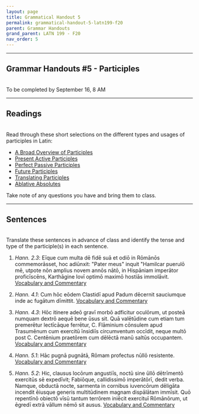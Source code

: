 ```yaml
---
layout: page
title: Grammatical Handout 5
permalink: grammatical-handout-5-latn199-f20
parent: Grammar Handouts
grand_parent: LATN 199 - F20
nav_order: 5
---
```

***

## Grammar Handouts #5 - Participles
&nbsp;  
To be completed by September 16, 8 AM

***

## Readings
&nbsp;  
Read through these short selections on the different types and usages of participles in Latin:
 - [A Broad Overview of Participles](https://lingualatina.github.io/textbook/presentation/10-participles/overview/)
 - [Present Active Participles](https://lingualatina.github.io/textbook/presentation/10-participles/present-active/)
 - [Perfect Passive Participles](https://lingualatina.github.io/textbook/presentation/10-participles/perfect-passive/)
 - [Future Participles](https://lingualatina.github.io/textbook/presentation/10-participles/future-participles/)
 - [Translating Participles](https://lingualatina.github.io/textbook/presentation/10-participles/tense-and-translation/)
 - [Ablative Absolutes](https://lingualatina.github.io/textbook/presentation/10-participles/ablative-absolute/)

Take note of any questions you have and bring them to class.

***

## Sentences
&nbsp;  
Translate these sentences in advance of class and identify the tense and type of the participle(s) in each sentence.

1. *Hann. 2.3*: Eīque cum multa dē fidē suā et odiō in Rōmānōs commemorāsset, hoc adiūnxit: "Pater meus" inquit "Hamilcar puerulō mē, utpote nōn amplius novem annōs nātō, in Hispāniam imperātor proficīscēns, Karthāgine Iovī optimō maximō hostiās immolāvit. [Vocabulary and Commentary](http://dcc.dickinson.edu/nepos-hannibal/chapter-2)

2. *Hann. 4.1*: Cum hōc eōdem Clastidī apud Padum dēcernit sauciumque inde ac fugātum dīmittit. [Vocabulary and Commentary](http://dcc.dickinson.edu/nepos-hannibal/chapter-4)

3. *Hann. 4.3*: Hōc itinere adeō gravī morbō adficitur oculōrum, ut posteā numquam dextrō aequē bene ūsus sit. Quā valētūdine cum etiam tum premerētur lectīcāque ferrētur, C. Flāminium cōnsulem apud Trasumēnum cum exercitū īnsidiīs circumventum occīdit, neque multō post C. Centēnium praetōrem cum dēlēctā manū saltūs occupantem. [Vocabulary and Commentary](http://dcc.dickinson.edu/nepos-hannibal/chapter-4)

4. *Hann. 5.1*: Hāc pugnā pugnātā, Rōmam profectus nūllō resistente. [Vocabulary and Commentary](http://dcc.dickinson.edu/nepos-hannibal/chapter-5)

5. *Hann. 5.2*: Hic, clausus locōrum angustiīs, noctū sine ūllō dētrīmentō exercitūs sē expedīvit; Fabiōque, callidissimō imperātōrī, dedit verba. Namque, obductā nocte, sarmenta in cornibus iuvencōrum dēligāta incendit ēiusque generis multitūdinem magnam dispālātam immīsit. Quō repentīnō obiectō vīsū tantum terrōrem iniēcit exercituī Rōmānōrum, ut ēgredī extrā vāllum nēmō sit ausus. [Vocabulary and Commentary](http://dcc.dickinson.edu/nepos-hannibal/chapter-5)
